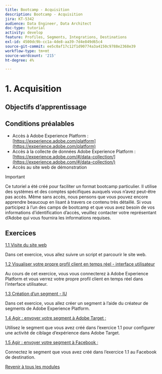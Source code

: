 ```yaml
---
title: Bootcamp - Acquisition
description: Bootcamp - Acquisition
jira: KT-5342
audience: Data Engineer, Data Architect
doc-type: tutorial
activity: develop
feature: Profiles, Segments, Integrations, Destinations
exl-id: 4500dc9b-cc1a-4de8-aa39-7d4e849d65c4
source-git-commit: ee5c0af17c12f1d90774a3a4150c9788e2368e39
workflow-type: tm+mt
source-wordcount: '215'
ht-degree: 4%

---
```


# 1. Acquisition

## Objectifs d’apprentissage

## Conditions préalables

- Accès à Adobe Experience Platform : [https://experience.adobe.com/platform](https://experience.adobe.com/platform)
- Accès à la collecte de données Adobe Experience Platform : [https://experience.adobe.com/#/data-collection/](https://experience.adobe.com/#/data-collection/)
- Accès au site web de démonstration

>[!IMPORTANT]
>
>Ce tutoriel a été créé pour faciliter un format bootcamp particulier. Il utilise des systèmes et des comptes spécifiques auxquels vous n’avez peut-être pas accès. Même sans accès, nous pensons que vous pouvez encore apprendre beaucoup en lisant à travers ce contenu très détaillé. Si vous participez à l’un des camps de bootcamp et que vous avez besoin de vos informations d’identification d’accès, veuillez contacter votre représentant d’Adobe qui vous fournira les informations requises.

## Exercices

[1.1 Visite du site web](./ex1.md)

Dans cet exercice, vous allez suivre un script et parcourir le site web.

[1.2 Visualiser votre propre profil client en temps réel - interface utilisateur](./ex2.md)

Au cours de cet exercice, vous vous connecterez à Adobe Experience Platform et vous verrez votre propre profil client en temps réel dans l’interface utilisateur.

[1.3 Création d’un segment - IU](./ex3.md)

Dans cet exercice, vous allez créer un segment à l’aide du créateur de segments de Adobe Experience Platform.

[1.4 Agir : envoyer votre segment à Adobe Target ;](./ex4.md)

Utilisez le segment que vous avez créé dans l’exercice 1.1 pour configurer une activité de ciblage d’expérience dans Adobe Target.

[1.5 Agir : envoyer votre segment à Facebook ;](./ex5.md)

Connectez le segment que vous avez créé dans l’exercice 1.1 au Facebook de destination.

[Revenir à tous les modules](../../overview.md)
